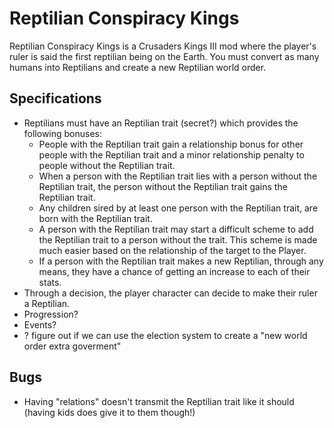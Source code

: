 # Reptilian Conspiracy Kings
Reptilian Conspiracy Kings is a Crusaders Kings III mod where the player's ruler is said the first reptilian being on the Earth. You must convert as many humans into Reptilians and create a new Reptilian world order.
## Specifications
- Reptilians must have an Reptilian trait (secret?) which provides the following bonuses:
    - People with the Reptilian trait gain a relationship bonus for other people with the Reptilian trait and a minor relationship penalty to people without the Reptilian trait.
    - When a person with the Reptilian trait lies with a person without the Reptilian trait, the person without the Reptilian trait gains the Reptilian trait.
    - Any children sired by at least one person with the Reptilian trait, are born with the Reptilian trait.
    - A person with the Reptilian trait may start a difficult scheme to add the Reptilian trait to a person without the trait. This scheme is made much easier based on the relationship of the target to the Player.
    - If a person with the Reptilian trait makes a new Reptilian, through any means, they have a chance of getting an increase to each of their stats.
- Through a decision, the player character can decide to make their ruler a Reptilian.
- Progression?
- Events?
- ? figure out if we can use the election system to create a "new world order extra goverment"

## Bugs
- Having "relations" doesn't transmit the Reptilian trait like it should (having kids does give it to them though!)
